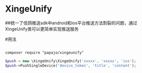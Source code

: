 # XingeUnify

##统一了信鸽推送sdk中android和ios平台推送方法割裂的问题，通过XingeUnify类可以更简单实现推送服务

#用法


```

composer require "papajo/xingeunify"

```

```php
$push = new \XingeUnify\XingeUnify('xxxxx', 'xxxxx', 'ios');
$push->PushSingleDevice('device_token', 'title', 'content');
```
